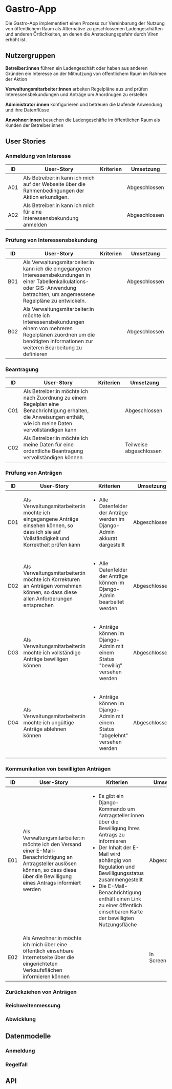 # Gastro-App

Die Gastro-App implementiert einen Prozess zur Vereinbarung der Nutzung von
öffentlichem Raum als Alternative zu geschlossenen Ladengeschäften und anderen
Örtlichkeiten, an denen die Ansteckungsgefahr durch Viren erhöht ist.

## Nutzergruppen

**Betreiber:innen** führen ein Ladengeschäft oder haben aus anderen Gründen ein Interesse an der Mitnutzung von öffentlichem Raum im Rahmen der Aktion

**Verwaltungsmitarbeiter:innen** arbeiten Regelpläne aus und prüfen Interessensbekundungen und Anträge um Anordnugen zu erstellen

**Administrator:innen** konfigurieren und betreuen die laufende Anwendung und ihre Datenflüsse

**Anwohner:innen** besuchen die Ladengeschäfte im öffentlichen Raum als Kunden der Betreiber:innen

## User Stories

### Anmeldung von Interesse

<table>
  <thead>
    <tr>
      <th>ID</th>
      <th>User-Story</th>
      <th>Kriterien</th>
      <th>Umsetzung</th>
    </tr>
  </thead>
  <tbody>
    <tr>
      <td>A01</td>
      <td>
        Als Betreiber:in kann ich mich auf der Webseite über die
        Rahmenbedingungen der Aktion erkundigen.
      </td>
      <td></td>
      <td>Abgeschlossen</td>
    </tr>
    <tr>
      <td>A02</td>
      <td>
        Als Betreiber:in kann ich mich für eine Interessensbekundung anmelden
      </td>
      <td></td>
      <td>Abgeschlossen</td>
    </tr>
  </tbody>
</table>

### Prüfung von Interessensbekundung

<table>
  <thead>
    <tr>
      <th>ID</th>
      <th>User-Story</th>
      <th>Kriterien</th>
      <th>Umsetzung</th>
    </tr>
  </thead>
  <tbody>
    <tr>
      <td>B01</td>
      <td>
        Als Verwaltungsmitarbeiter:in kann ich die eingegangenen
        Interessensbekundungen in einer Tabellenkalkulations- oder GIS-Anwendung
        betrachten, um angemessene Regelpläne zu entwickeln.
      </td>
      <td></td>
      <td>Abgeschlossen</td>
    </tr>
    <tr>
      <td>B02</td>
      <td>
        Als Verwaltungsmitarbeiter:in möchte ich Interessensbekundungen einem
        von mehreren Regelplänen zuordnen um die benötigten Informationen zur
        weiteren Bearbeitung zu definieren
      </td>
      <td></td>
      <td>Abgeschlossen</td>
    </tr>
  </tbody>
</table>

### Beantragung

<table>
  <thead>
    <tr>
      <th>ID</th>
      <th>User-Story</th>
      <th>Kriterien</th>
      <th>Umsetzung</th>
    </tr>
  </thead>
  <tbody>
    <tr>
      <td>C01</td>
      <td>
        Als Betreiber:in möchte ich nach Zuordnung zu einem Regelplan eine
        Benachrichtigung erhalten, die Anweisungen enthält, wie ich meine Daten
        vervollständigen kann
      </td>
      <td></td>
      <td>Abgeschlossen</td>
    </tr>
    <tr>
      <td>C02</td>
      <td>
        Als Betreiber:in möchte ich meine Daten für eine ordentliche Beantragung
        vervollständigen können
      </td>
      <td></td>
      <td>Teilweise abgeschlossen</td>
    </tr>
  </tbody>
</table>

### Prüfung von Anträgen

<table>
  <thead>
    <tr>
      <th>ID</th>
      <th>User-Story</th>
      <th>Kriterien</th>
      <th>Umsetzung</th>
    </tr>
  </thead>
  <tbody>
    <tr>
      <td>D01</td>
      <td>
        Als Verwaltungsmitarbeiter:in möchte ich eingegangene Anträge einsehen
        können, so dass ich sie auf Vollständigkeit und Korrektheit prüfen kann
      </td>
      <td>
        <ul>
            <li>
                Alle Datenfelder der Anträge werden im Django-Admin akkurat 
                dargestellt
            </li>
        </ul>
      </td>
      <td>Abgeschlossen</td>
    </tr>
    <tr>
      <td>D02</td>
      <td>
        Als Verwaltungsmitarbeiter:in möchte ich Korrekturen an Anträgen
        vornehmen können, so dass diese allen Anforderungen entsprechen
      </td>
      <td>
        <ul>
            <li>
                Alle Datenfelder der Anträge können im Django-Admin bearbeitet 
                werden
            </li>
        </ul>
      </td>
      <td>Abgeschlossen</td>
    </tr>
    <tr>
      <td>D03</td>
      <td>
        Als Verwaltungsmitarbeiter:in möchte ich vollständige Anträge bewilligen
        können
      </td>
      <td>
        <ul>
            <li>
                Anträge können im Django-Admin mit einem Status "bewillig" 
                versehen werden
            </li>
        </ul>
      </td>
      <td>Abgeschlossen</td>
    </tr>
    <tr>
      <td>D04</td>
      <td>
        Als Verwaltungsmitarbeiter:in möchte ich ungültige Anträge ablehnen
        können
      </td>
      <td>
        <ul>
            <li>
                Anträge können im Django-Admin mit einem Status "abgelehnt" 
                versehen werden
            </li>
        </ul>
      </td>
      <td>Abgeschlossen</td>
    </tr>
  </tbody>
</table>

### Kommunikation von bewilligten Anträgen

<table>
  <thead>
    <tr>
      <th>ID</th>
      <th>User-Story</th>
      <th>Kriterien</th>
      <th>Umsetzung</th>
    </tr>
  </thead>
  <tbody>
    <tr>
      <td>E01</td>
      <td>
        Als Verwaltungsmitarbeiter:in möchte ich den Versand einer
        E-Mail-Benachrichtigung an Antragsteller auslösen können, so dass diese
        über die Bewilligung eines Antrags informiert werden
      </td>
      <td>
        <ul>
            <li>
                Es gibt ein Django-Kommando um Antragsteller:innen über die 
                Bewilligung Ihres Antrags zu informieren
            </li>
            <li>
                Der Inhalt der E-Mail wird abhängig von Regulation und 
                Bewilligungsstatus zusammengestellt
            </li>
            <li>
                Die E-Mail-Benachrichtigung enthält einen Link zu einer 
                öffentlich einsehbaren Karte der bewilligten Nutzungsfläche
            </li>
        </ul>
      </td>
      <td>Abgeschlossen</td>
    </tr>
    <tr>
      <td>E02</td>
      <td>
        Als Anwohner:in möchte ich mich über eine öffentlich einsehbare
        Internetseite über die eingerichteten Verkaufsflächen informieren können
      </td>
      <td>
      </td>
      <td>In Screendesign</td>
    </tr>
  </tbody>
</table>

### Zurückziehen von Anträgen

### Reichweitenmessung

### Abwicklung

## Datenmodelle

### Anmeldung

### Regelfall

## API
